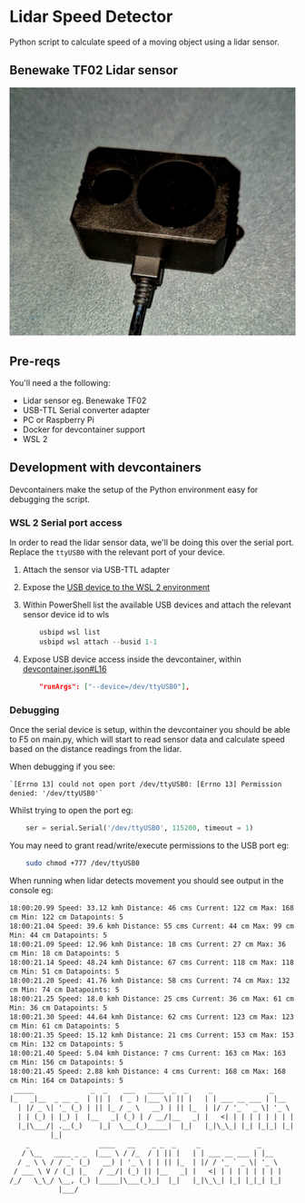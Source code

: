 # Lidar Speed Detector

Python script to calculate speed of a moving object using a lidar sensor.

## Benewake TF02 Lidar sensor
![Benewake TF02 Lidar sensor](./docs/lidar.jpg)

## Pre-reqs

You'll need a the following:

- Lidar sensor eg. Benewake TF02
- USB-TTL Serial converter adapter
- PC or Raspberry Pi
- Docker for devcontainer support
- WSL 2

## Development with devcontainers

Devcontainers make the setup of the Python environment easy for debugging the script.  

### WSL 2 Serial port access

In order to read the lidar sensor data, we'll be doing this over the serial port.  Replace the `ttyUSB0` with the relevant port of your device.

1. Attach the sensor via USB-TTL adapter
1. Expose the [USB device to the WSL 2 environment](https://learn.microsoft.com/en-us/windows/wsl/connect-usb)
1. Within PowerShell list the available USB devices and attach the relevant sensor device id to wls

    ```Powershell
        usbipd wsl list
        usbipd wsl attach --busid 1-1
    ```

1. Expose USB device access inside the devcontainer, within [devcontainer.json#L16](.devcontainer/devcontainer.json)

    ```json
        "runArgs": ["--device=/dev/ttyUSB0"],
    ```

### Debugging

Once the serial device is setup, within the devcontainer you should be able to F5 on main.py, which will start to read sensor data and calculate speed based on the distance readings from the lidar.

When debugging if you see:

    `[Errno 13] could not open port /dev/ttyUSB0: [Errno 13] Permission denied: '/dev/ttyUSB0'`

Whilst trying to open the port eg:

```python
    ser = serial.Serial('/dev/ttyUSB0', 115200, timeout = 1)
```

You may need to grant read/write/execute permissions to the USB port eg:

```bash
    sudo chmod +777 /dev/ttyUSB0
```

When running when lidar detects movement you should see output in the console eg:

```
18:00:20.99 Speed: 33.12 kmh Distance: 46 cms Current: 122 cm Max: 168 cm Min: 122 cm Datapoints: 5 
18:00:21.04 Speed: 39.6 kmh Distance: 55 cms Current: 44 cm Max: 99 cm Min: 44 cm Datapoints: 5 
18:00:21.09 Speed: 12.96 kmh Distance: 18 cms Current: 27 cm Max: 36 cm Min: 18 cm Datapoints: 5 
18:00:21.14 Speed: 48.24 kmh Distance: 67 cms Current: 118 cm Max: 118 cm Min: 51 cm Datapoints: 5 
18:00:21.20 Speed: 41.76 kmh Distance: 58 cms Current: 74 cm Max: 132 cm Min: 74 cm Datapoints: 5 
18:00:21.25 Speed: 18.0 kmh Distance: 25 cms Current: 36 cm Max: 61 cm Min: 36 cm Datapoints: 5 
18:00:21.30 Speed: 44.64 kmh Distance: 62 cms Current: 123 cm Max: 123 cm Min: 61 cm Datapoints: 5 
18:00:21.35 Speed: 15.12 kmh Distance: 21 cms Current: 153 cm Max: 153 cm Min: 132 cm Datapoints: 5 
18:00:21.40 Speed: 5.04 kmh Distance: 7 cms Current: 163 cm Max: 163 cm Min: 156 cm Datapoints: 5 
18:00:21.45 Speed: 2.88 kmh Distance: 4 cms Current: 168 cm Max: 168 cm Min: 164 cm Datapoints: 5 
 _____              _  _    ___   ____  _  _     _              _     
|_   _|__  _ __ _  | || |  ( _ ) |___ \| || |   | | ___ __ ___ | |__  
  | |/ _ \| '_ (_) | || |_ / _ \   __) | || |_  | |/ / '_ ` _ \| '_ \ 
  | | (_) | |_) |  |__   _| (_) | / __/|__   _| |   <| | | | | | | | |
  |_|\___/| .__(_)    |_|  \___(_)_____|  |_|   |_|\_\_| |_| |_|_| |_|
          |_|                                                         
    _                 ____   __    _ _  _     _              _     
   / \__   ____ _ _  |___ \ / /_  / | || |   | | ___ __ ___ | |__  
  / _ \ \ / / _` (_)   __) | '_ \ | | || |_  | |/ / '_ ` _ \| '_ \ 
 / ___ \ V / (_| |_   / __/| (_) || |__   _| |   <| | | | | | | | |
/_/   \_\_/ \__, (_) |_____|\___(_)_|  |_|   |_|\_\_| |_| |_|_| |_|
            |___/                                                  
```